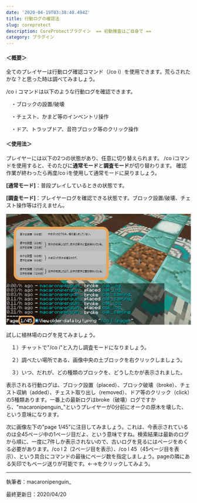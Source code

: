 ```yaml
---
date: '2020-04-19T03:38:48.494Z'
title: 行動ログの確認法
slug: coreprotect
description: CoreProtectプラグイン  == 初動捜査はご自身で ==
category: プラグイン
---
```

#### ＜概要＞

 全てのプレイヤーは行動ログ確認コマンド（/co i）を使用できます。荒らされたかな？と思った時は調べてみましょう。

/co i コマンドは以下のような行動ログを確認できます。

　・ブロックの設置/破壊

　・チェスト、かまど等のインベントリ操作

　・ドア、トラップドア、音符ブロック等のクリック操作

#### ＜使用法＞

プレイヤーには以下の2つの状態があり、任意に切り替えられます。 /co iコマンドを使用すると、そのたびに**通常モード**と**調査モード**が切り替わります。 確認作業が終わったら再度/co iを使用して通常モードに戻りましょう。

**\[通常モード]**：普段プレイしているときの状態です。 

**\[調査モード]**：プレイヤーログを確認できる状態です。ブロック設置/破壊、チェスト操作等は行えません。

![](/img/植林ログco-i.png)

試しに植林場のログを見てみましょう。

　１）チャットで"/co i"と入力し調査モードになりましょう。

　２）調べたい場所である、画像中央の土ブロックを右クリックしましょう。

　３）いつ、だれが、どの種類のブロックを、どうしたかが表示されました。

表示される行動ログは、ブロック設置（placed）、ブロック破壊（broke）、チェスト収納（added）、チェスト取り出し（removed）、ドア等のクリック（click）の5種類あります。一番上の最新ログはbroke（破壊）ログですから、"macaronipenguin_"というプレイヤーが0分前にオークの原木を壊した、という意味になります。

次に画像左下の"page 1/45"に注目してみましょう。これは、今表示されているのは全45ページ中の1ページ目だよ、という意味ですね。検索結果は最新のログから順に、一度に7件しか表示されないので、古いログを見るにはページをめくる必要があります。/co l 2（2ページ目を表示）、/co l 45（45ページ目を表示）、という具合にコマンドの最後にページ数を指定しましょう。pageの隣にある矢印でもページ送りが可能です。←→をクリックしてみよう。

- - -

執筆者：macaronipenguin_

最終更新日：2020/04/20
